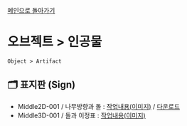 [메인으로 돌아가기](/README.md)

# 오브젝트 > 인공물 
```
Object > Artifact
```

## :card_index_dividers: 표지판 (Sign)
- Middle2D-001 / 나무방향과 돌 : [작업내용(이미지)](/Object-Artifact/Middle2D-Sign-001.md) / <a target="_blank"  href="https://www.icloud.com/iclouddrive/06dbRn1CBSRRWLZKQQ4ZDxblQ#Object-Artifact-Middle2D-Sign-001">다운로드</a>
- Middle3D-001 / 돌과 이정표 : [작업내용(이미지)](/Object-Artifact/Middle3D-Sign-001.md)
